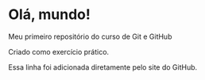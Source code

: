 # Olá, mundo!
 Meu primeiro repositório do curso de Git e GitHub

 Criado como exercício prático.
 
 Essa linha foi adicionada diretamente pelo site do GitHub.
